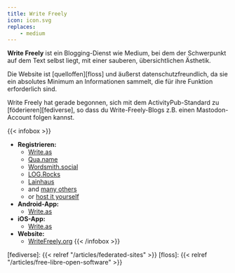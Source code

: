 ```yaml
---
title: Write Freely
icon: icon.svg
replaces: 
    - medium
---
```


**Write Freely** ist ein Blogging-Dienst wie Medium, bei dem der Schwerpunkt auf dem Text selbst liegt, mit einer sauberen, übersichtlichen Ästhetik.

Die Website ist [quelloffen][floss] und äußerst datenschutzfreundlich, da sie ein absolutes Minimum an Informationen sammelt, die für ihre Funktion erforderlich sind.

Write Freely hat gerade begonnen, sich mit dem ActivityPub-Standard zu [föderieren][fediverse], so dass du Write-Freely-Blogs z.B. einen Mastodon-Account folgen kannst.

{{< infobox >}}
- **Registrieren:** 
    - [Write.as](https://write.as/)
    - [Qua.name](https://qua.name/)
    - [Wordsmith.social](https://wordsmith.social/)
    - [LOG.Rocks](https://log.rocks/)
    - [Lainhaus](https://write.lain.haus/)
    - and [many others](https://writefreely.org/instances)
    - or [host it yourself](https://writefreely.host/)
- **Android-App:**
    - [Write.as](https://play.google.com/store/apps/details?id=com.abunchtell.writeas)
- **iOS-App:**
    - [Write.as](https://itunes.apple.com/app/apple-store/id1000755153)
- **Website:**
    - [WriteFreely.org](https://writefreely.org/)
{{< /infobox >}}

[fediverse]: {{< relref "/articles/federated-sites" >}}
[floss]: {{< relref "/articles/free-libre-open-software" >}}
